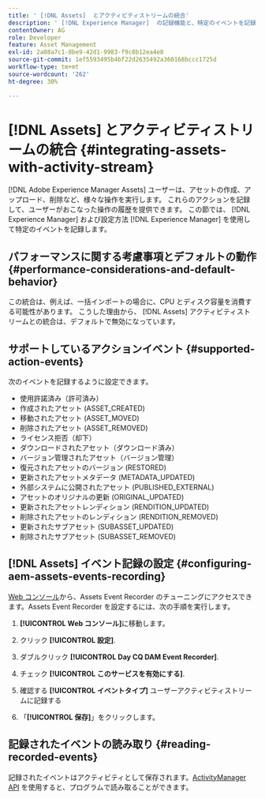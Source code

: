 ```yaml
---
title: ' [!DNL Assets]  とアクティビティストリームの統合'
description: ' [!DNL Experience Manager]  の記録機能と、特定のイベントを記録するための設定方法について説明します。'
contentOwner: AG
role: Developer
feature: Asset Management
exl-id: 2a08a7c1-8be9-42d1-9983-f9c8b12ea4e8
source-git-commit: 1ef5593495b4bf22d2635492a360168bccc1725d
workflow-type: tm+mt
source-wordcount: '262'
ht-degree: 30%

---
```


# [!DNL Assets] とアクティビティストリームの統合 {#integrating-assets-with-activity-stream}

[!DNL Adobe Experience Manager Assets] ユーザーは、アセットの作成、アップロード、削除など、様々な操作を実行します。 これらのアクションを記録して、ユーザーがおこなった操作の履歴を提供できます。 この節では、 [!DNL Experience Manager] および設定方法 [!DNL Experience Manager] を使用して特定のイベントを記録します。

## パフォーマンスに関する考慮事項とデフォルトの動作 {#performance-considerations-and-default-behavior}

この統合は、例えば、一括インポートの場合に、CPU とディスク容量を消費する可能性があります。 こうした理由から、 [!DNL Assets] アクティビティストリームとの統合は、デフォルトで無効になっています。

## サポートしているアクションイベント {#supported-action-events}

次のイベントを記録するように設定できます。

* 使用許諾済み（許可済み）
* 作成されたアセット (ASSET_CREATED)
* 移動されたアセット (ASSET_MOVED)
* 削除されたアセット (ASSET_REMOVED)
* ライセンス拒否（却下）
* ダウンロードされたアセット（ダウンロード済み）
* バージョン管理されたアセット（バージョン管理）
* 復元されたアセットのバージョン (RESTORED)
* 更新されたアセットメタデータ (METADATA_UPDATED)
* 外部システムに公開されたアセット (PUBLISHED_EXTERNAL)
* アセットのオリジナルの更新 (ORIGINAL_UPDATED)
* 更新されたアセットレンディション (RENDITION_UPDATED)
* 削除されたアセットのレンディション (RENDITION_REMOVED)
* 更新されたサブアセット (SUBASSET_UPDATED)
* 削除されたサブアセット (SUBASSET_REMOVED)

## [!DNL Assets] イベント記録の設定 {#configuring-aem-assets-events-recording}

[Web コンソール](/help/sites-deploying/configuring-osgi.md)から、Assets Event Recorder のチューニングにアクセスできます。Assets Event Recorder を設定するには、次の手順を実行します。

1. **[!UICONTROL Web コンソール]**&#x200B;に移動します。

1. クリック **[!UICONTROL 設定]**.

1. ダブルクリック **[!UICONTROL Day CQ DAM Event Recorder]**.

1. チェック **[!UICONTROL このサービスを有効にする]**.

1. 確認する **[!UICONTROL イベントタイプ]** ユーザーアクティビティストリームに記録する

1. 「**[!UICONTROL 保存]**」をクリックします。

## 記録されたイベントの読み取り {#reading-recorded-events}

記録されたイベントはアクティビティとして保存されます。[ActivityManager API](https://developer.adobe.com/experience-manager/reference-materials/6-5/javadoc/com/adobe/granite/activitystreams/ActivityManager.html) を使用すると、プログラムで読み取ることができます。
